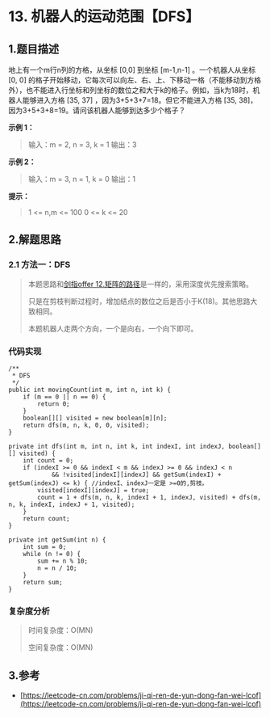 # 13. 机器人的运动范围【DFS】

## 1.题目描述

地上有一个m行n列的方格，从坐标 \[0,0\] 到坐标 \[m-1,n-1\] 。一个机器人从坐标 \[0, 0\] 的格子开始移动，它每次可以向左、右、上、下移动一格（不能移动到方格外），也不能进入行坐标和列坐标的数位之和大于k的格子。例如，当k为18时，机器人能够进入方格 \[35, 37\] ，因为3+5+3+7=18。但它不能进入方格 \[35, 38\]，因为3+5+3+8=19。请问该机器人能够到达多少个格子？

**示例 1：**

> 输入：m = 2, n = 3, k = 1 输出：3

**示例 2：**

> 输入：m = 3, n = 1, k = 0 输出：1

**提示：**

> 1 &lt;= n,m &lt;= 100 0 &lt;= k &lt;= 20

## 2.解题思路

### 2.1 方法一：DFS

> 本题思路和[剑指offer 12.矩阵的路径](lcof-12.md)是一样的，采用深度优先搜索策略。
>
> 只是在剪枝判断过程时，增加结点的数位之后是否小于K\(18\)。其他思路大致相同。
>
> 本题机器人走两个方向，一个是向右，一个向下即可。

### 代码实现

```text
/**
 * DFS
 */
public int movingCount(int m, int n, int k) {
    if (m == 0 || n == 0) {
        return 0;
    }
    boolean[][] visited = new boolean[m][n];
    return dfs(m, n, k, 0, 0, visited);
}

private int dfs(int m, int n, int k, int indexI, int indexJ, boolean[][] visited) {
    int count = 0;
    if (indexI >= 0 && indexI < m && indexJ >= 0 && indexJ < n
            && !visited[indexI][indexJ] && getSum(indexI) + getSum(indexJ) <= k) { //indexI、indexJ一定是 >=0的,剪枝。
        visited[indexI][indexJ] = true;
        count = 1 + dfs(m, n, k, indexI + 1, indexJ, visited) + dfs(m, n, k, indexI, indexJ + 1, visited);
    }
    return count;
}

private int getSum(int n) {
    int sum = 0;
    while (n != 0) {
        sum += n % 10;
        n = n / 10;
    }
    return sum;
}
```

### 复杂度分析

> 时间复杂度：O\(MN\)
>
> 空间复杂度：O\(MN\)

## 3.参考

* [https://leetcode-cn.com/problems/ji-qi-ren-de-yun-dong-fan-wei-lcof](https://leetcode-cn.com/problems/ji-qi-ren-de-yun-dong-fan-wei-lcof)

